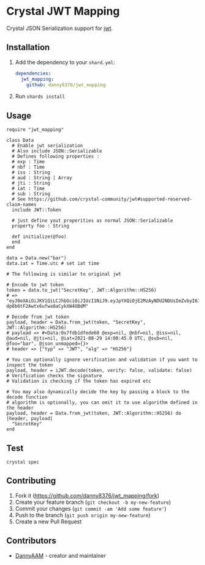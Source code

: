 # Crystal JWT Mapping

Crystal JSON Serialization support for [jwt](https://github.com/crystal-community/jwt).

## Installation

1. Add the dependency to your `shard.yml`:

   ```yaml
   dependencies:
     jwt_mapping:
       github: danny8376/jwt_mapping
   ```

2. Run `shards install`

## Usage

```crystal
require "jwt_mapping"

class Data
  # Enable jwt serialization
  # Also include JSON::Serializable
  # Defines following properties :
  # exp : Time
  # nbf : Time
  # iss : String
  # aud : String | Array
  # jti : String
  # iat : Time
  # sub : String
  # See https://github.com/crystal-community/jwt#supported-reserved-claim-names
  include JWT::Token

  # just define yout properities as normal JSON::Serializable
  property foo : String

  def initialize(@foo)
  end
end

data = Data.new("bar")
data.iat = Time.utc # set iat time

# The following is similar to original jwt

# Encode to jwt token
token = data.to_jwt("SecretKey", JWT::Algorithm::HS256)
# => "eyJ0eXAiOiJKV1QiLCJhbGciOiJIUzI1NiJ9.eyJpYXQiOjE2MzAyNDU2NDUsImZvbyI6ImJhciJ9.w14YgdhXBXl1L-dp8b6tF2Awtx6ufwa8aCykXW4UBdM"

# Decode from jwt token
payload, header = Data.from_jwt(token, "SecretKey", JWT::Algorithm::HS256)
# payload => #<Data:0x7fdb1dfede60 @exp=nil, @nbf=nil, @iss=nil, @aud=nil, @jti=nil, @iat=2021-08-29 14:00:45.0 UTC, @sub=nil, @foo="bar", @json_unmapped={}>
# header => {"typ" => "JWT", "alg" => "HS256"}

# You can optionally ignore verification and validation if you want to inspect the token
payload, header = iJWT.decode(token, verify: false, validate: false)
# Verification checks the signature
# Validation is checking if the token has expired etc

# You may also dynamically decide the key by passing a block to the decode function
# algorithm is optionally, you can omit it to use algorithm defined in the header
payload, header = Data.from_jwt(token, JWT::Algorithm::HS256) do |header, payload|
  "SecretKey"
end
```

## Test

```
crystal spec
```

## Contributing

1. Fork it (<https://github.com/danny8376/jwt_mapping/fork>)
2. Create your feature branch (`git checkout -b my-new-feature`)
3. Commit your changes (`git commit -am 'Add some feature'`)
4. Push to the branch (`git push origin my-new-feature`)
5. Create a new Pull Request

## Contributors

- [DannyAAM](https://github.com/danny8376) - creator and maintainer
